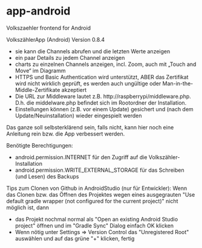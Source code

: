 # app-android
Volkszaehler frontend for Android 

VolkszählerApp (Android) Version 0.8.4

- sie kann die Channels abrufen und die letzten Werte anzeigen
- ein paar Details zu jedem Channel anzeigen
- charts zu einzelnen Channels anzeigen, incl. Zoom, auch mit „Touch and Move“ im Diagramm
- HTTPS und Basic Authentication wird unterstützt, ABER das Zertifikat wird nicht wirklich geprüft, es werden auch ungültige oder Man-in-the-Middle-Zertifikate akzeptiert
- Die URL zur Middleware lautet z.B. http://raspberrypi/middleware.php. D.h. die middelware.php befindet sich im Rootordner der Installation.
- Einstellungen können (z.B. vor einem Update) gesichert und (nach dem Update/Neuinstallation) wieder eingespielt werden

Das ganze soll selbsterklärend sein, falls nicht, kann hier noch eine Anleitung rein bzw. die App verbessert werden.

Benötigte Berechtigungen:
- android.permission.INTERNET für den Zugriff auf die Volkszähler-Installation
- android.permission.WRITE_EXTERNAL_STORAGE für das Schreiben (und Lesen) des Backups

Tips zum Clonen von Github in AndroidStudio (nur für Entwickler):
Wenn das Clonen bzw. das Öffnen des Projektes wegen eines ausgegrauten "Use default gradle wrapper (not configured for the current project)" nicht möglich ist, dann
- das Projekt nochmal normal als "Open an existing Android Studio project" öffnen und im "Gradle Sync" Dialog einfach OK klicken
- Wenn nötig unter Settings => Version Control das "Unregistered Root" auswählen und auf das grüne "+" klicken, fertig